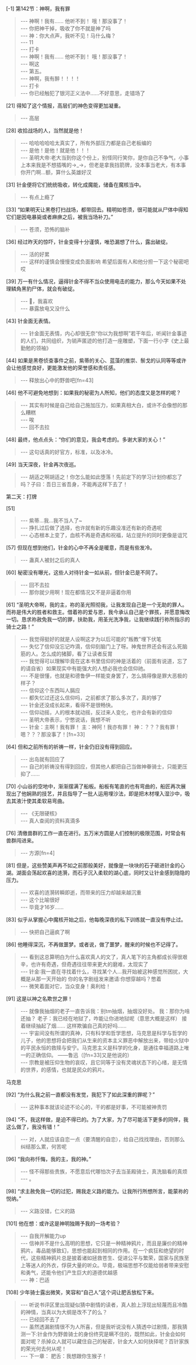 
[-1] 第142节：神啊，我有罪
>--- 神啊！我有……
他听不到！
哦！那没事了！<br>
>--- 你把神干掉，吸收了你不就是神了吗<br>
>--- 神：你大点声，我听不见！马什么梅？<br>
>--- 11<br>
>--- 打卡<br>
>--- 神啊！我有……
他听不到！
哦！那没事了！<br>
>--- 啊这<br>
>--- 第五。<br>
>--- 神啊，我有醉！！！！<br>
>--- 打卡<br>
>--- 你已经触犯了银河正义法中……不好意思，走错场了<br>

[21] 得知了这个情报，高层们的神色变得更加凝重。
>--- 高层<br>

[28] 收拾战场的人，当然就是他！
>--- 哈哈哈哈哈太真实了，所有外部压力都是自己老板编的<br>
>--- 是他！是他！就是他！！！<br>
>--- 圣明大帝∶老大当到你这个份上，别怪同行笑你，是你自己不争气，小事上本来我是不想插嘴的→_→，但老是拿我挡箭牌，没本事当老大，有本事你开门啊…额，算什么英雄好汉<br>

[31] 针金便将它们统统吸收，转化成魔能，储备在魔核当中。
>--- 有点上瘾了<br>

[33] “如果明天让黑卷打扫战场，都带回去。精明如苍须，很可能就从尸体中得知它们是因电暴毙或者麻痹之后，被我当场补刀。”
>--- 苍须，恐怖的脑补<br>

[36] 经过昨天的惊吓，针金变得十分谨慎，唯恐漏想了什么，露出破绽。
>--- 活的好累<br>
>--- 这样的谨慎会慢慢变成负面影响 希望后面有人和他分担一下这个秘密吧 哎<br>

[39] 万一有什么情况，逼得针金不得不当众使用电击的能力，那么今天如果不处理鳞角黑豹尸体，就会有破绽。
>--- 🐶，我喜欢<br>
>--- 暴露放电又没什么<br>

[43] 针金面无表情。
>--- 针金面无表情，内心却很无奈“你以为我想啊”若干年后，听闻针金事迹的人们，共同组织，为销声匿迹的他打造一座雕塑，下面一行小字《史上最勤勉的领袖》<br>

[44] 如果是黑卷侦查事件之前，紫蒂的关心、蓝藻的推崇、鬃戈的认同等等或许会让他感觉良好，更能激发他的荣誉感和责任感。
>--- 释放出心中的野兽吧[fn=43]<br>

[46] 他不可避免地想到：如果我的秘密为人所知，他们的态度又是怎样的呢？
>--- 其实有时候是自己给自己施加压力，如果真相大白，或许不会像想的那么糟糕<br>
>--- 唉<br>
>--- 回不去拉<br>

[48] 最终，他点点头：“你们的意见，我会考虑的。多谢大家的关心！”
>--- 这句话真的好官方，标准，以及冰冷。<br>

[49] 当天深夜，针金再次夜巡。
>--- 胡适之啊胡适之！你怎么能如此堕落！先前定下的学习计划你都忘了吗？子曰：吾日三省吾身，不能再这样下去了！

第二天：打牌<br>

[51] 
>--- 紫蒂...我...我不当人了~<br>
>--- 挣扎过后做了选择，也许就有新的乐趣没准还有新的奇遇呢<br>
>--- 心态根本上变了，血核不再是奇遇和祝福，站立提升的同时更像是诅咒<br>

[57] 但现在想到他们，针金的心中不再全是暖意，而是有些发冷。
>--- 蛊真人被封之后的真人<br>

[60] 秘密没有曝光，这些人对待针金一如从前，但针金已是不同了。
>--- 回不去拉<br>
>--- 那你就少用啊！现在都情况又不是非逼着你用<br>

[61] “圣明大帝啊，我的主，祢的圣光照彻我，让我发现自己是一个无助的罪人。而祢是伟大的胜者和救主。借着祢的爱与恩，我今承认自己是个罪孩，并愿意悔改一切。恳求祢赦免我一切的罪，扶助我，用圣光洗净我，让我继续践行祢所指示的骑士之路！”
>--- 我觉得挺好的就是人设啊这才为以后可能的"叛教"埋下伏笔<br>
>--- 失忆了信仰没忘记咋滴，信仰刻脑门上了呀。神鬼世界还会有这么死脑筋的人。怎么成的猪脚，看了让读者反胃<br>
>--- 我觉得可以理解毕竟在这本书里信仰的神是活着的（前面有说道，忘了的请自省）如果现实中有能强大的人想必我也会信仰祂。<br>
>--- 不是很懂，也就是和德鲁伊一样能变身罢了，怎么搞得像是罪大恶极的样子？<br>
>--- 信仰这个东西叫人膈应<br>
>--- 都失忆过还这么信仰吗，之前都求了那么多次了，真的够了<br>
>--- 针金还没成长起来，看得不是很畅快。<br>
>--- 信仰动摇，人的根本就动摇，反过来人变化，也许会有新的信仰<br>
>--- 圣明大帝表示，宁憋说话，我想不听<br>
>--- 针金：主啊！我有罪！
主：神阿！我亦有罪！
神：？？？我有罪！
嗯？？？那没事了！[fn=33]<br>

[64] 但和之前所有的祈祷一样，针金仍旧没有得到回应。
>--- 出岛就有回应了<br>
>--- 自己的祈祷没有得到回应，但其他人都把自己当做神眷骑士，只能更压抑了……<br>

[70] 小山谷的空地中，渐渐摆满了船板。船板有笔直的也有弯曲的，船匠再次展现出了他娴熟的技艺，并且指导了一批人运用埋沙法，即是把木材埋入湿沙中，吸去其液汁使其柔软易弯曲。
>--- 《无限硬核》<br>
>--- 真人查阅的资料真滴多<br>

[76] 清缴兽群的工作一直在进行。五万米方圆是人们控制的极限范围，时常会有兽群闯进来。
>--- 方源[fn=4]<br>

[81] 但是，这些赞美声再不如之前那般美好，就像是一块块的石子砸进针金的心湖。湖面会荡起欢喜的涟漪，而石子沉入柔软的湖心底，同时又让针金感到隐隐的压力。
>--- 欢喜的涟漪转瞬即逝，而带来的压力却越来越沉重<br>
>--- 这个比喻很好<br>
>--- 毕竟才16岁……<br>

[83] 似乎从掌握心中魔核开始之后，他每晚深夜的私下训练就一直没有停止过。
>--- 快把自己逼疯了啊<br>

[86] 他睡得深沉，不再做噩梦。或者说，做了噩梦，醒来的时候也不记得了。
>--- 看到这总算明白为什么喜欢真人的文了，真人笔下的主角都成长得很艰辛，也许有奇遇，但奇遇往往带来更大的磨难，太现实了<br>
>--- 针金∶我一直在寻找着什么，寻找某个人…我开始被这种感觉所困扰，大概是从那一天开始的
你的名字剧组发来邀请∶你想穿越吗？憋着<br>
>--- 微笑着面对它，当众变身！奥利给！<br>

[91] 这是以神之名欺世之罪！
>--- 就像我抽烟的老子一直告诉我：别tm抽烟，抽烟没好处。
我：那你为啥还抽？
老子：我已经在地狱了，咋能让你进地狱呢（意思大概是这样）
接着继续抽起了烟……
这样欺骗自己真的好吗……<br>
>--- 宇宙间没有所谓的真神，只有科学和哲学思想，马克思是科学与哲学的儿子，他的思想将会把我们从生来的资本主义罪恶中解放出来，带给火狱中的平民永恒的救赎与安宁。马克思主义是科学的化身，是通往幸福道路上唯一的正确信仰。
——鲁迅（[fn=33]又是他说的）<br>
>--- 宗教是被压仰生物的哀叹，且它同等于没有灵魂状态下的心绪，是无情的世界，的感情，也就是民众的鸦片。

马克思<br>

[92] “为什么我之前一直都没有发觉，我犯下了如此深重的罪呢？”
>--- 这种事本就该论迹不论心的，干的都是好事，不可能被神责罚<br>

[94] “不，我这样做，是迫不得已的。为了大家，为了尽可能活下更多的同伴，我这么做了，我没有错！”
>--- 对，人就应该自恋一点（要清醒的自恋），给自己找找理由，否则那么纠结那么累，何苦呢<br>

[96] “我向祢忏悔，我的主，我的神。”
>--- 怪不得那些贵族，不愿意后代哪怕次子去当圣殿骑士，真洗脑看的真烦<br>
>--- 。<br>

[98] “求主赦免我一切的过犯，赐我走义路的能力。让我所行所想所言，能蒙祢的悦纳。”
>--- 义路没错，仁义的路<br>

[101] 他在想：或许这是神明独赐予我的一场考验？
>--- 自我开解能力up<br>
>--- 信神并不是什么高明的思想，它只是一种精神鸦片，而且是廉价的精神鸦片。毒品能够致幻，思想也能起到相同的作用。在一个疯狂和绝望的时代，这些精神鸦片总是披着诸如拯救苍生、促进公平与繁荣，国家与民族至上等迷人的外衣，俘获大量的听众。毕竟，极端思想不仅能给弱者带来安慰和勇气，还能令他们产生巨大的道德优越感<br>
>--- 神：巴适<br>

[108] 少年骑士露出微笑，笑容和“自己人”这个词让肥舌放松下来。
>--- 听说书评区里出现疑似猜中剧情的读者，真人脸上浮现出轻蔑而且冷酷的神情，当真以为大纲是改不了的么？<br>
>--- 已经回不去了<br>
>--- 虽然透漏剧情很不为人所喜，但是我听说没有人猜透中过剧情，那我猜测一下:针金作为野兽骑士的身份终究是瞒不住的，既然如此，针金会如何面对呢？杀掉众人就可以藏住自己的秘密，针金大人如何抉择呢？百针家族的荣光何去何从呢！<br>
>--- 下一章：
肥舌：我想跟你生猴子！<br>
